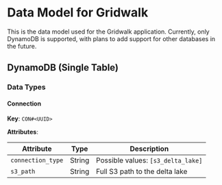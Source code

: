 # Data Model for Gridwalk

This is the data model used for the Gridwalk application. Currently, only DynamoDB is supported, with plans to add support for other databases in the future.

## DynamoDB (Single Table)

### Data Types

#### Connection

**Key**: `CON#<UUID>`

**Attributes**:

| Attribute | Type | Description |
|-----------|------|-------------|
| `connection_type` | String | Possible values: `[s3_delta_lake]` |
| `s3_path` | String | Full S3 path to the delta lake |
